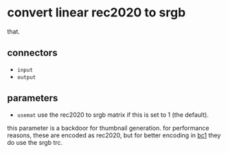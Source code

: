 # convert linear rec2020 to srgb

that.

## connectors

* `input`
* `output`

## parameters

* `usemat` use the rec2020 to srgb matrix if this is set to 1 (the default).

this parameter is a backdoor for thumbnail generation. for performance reasons,
these are encoded as rec2020, but for better encoding in
[bc1](../i-bc1/readme.md) they do use the srgb trc.
